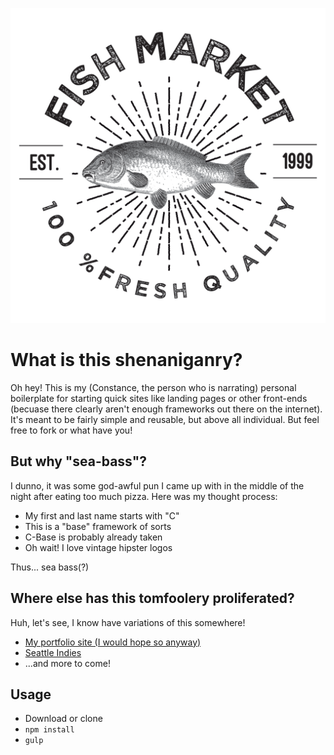 ![Hipster Fish Logo](./images/logo.png)

# What is this shenaniganry?

Oh hey! This is my (Constance, the person who is narrating) personal boilerplate for starting quick sites like landing pages or other front-ends (becuase there clearly aren't enough frameworks out there on the internet). It's meant to be fairly simple and reusable, but above all individual. But feel free to fork or what have you!

## But why "sea-bass"?

I dunno, it was some god-awful pun I came up with in the middle of the night after eating too much pizza. Here was my thought process:

- My first and last name starts with "C"
- This is a "base" framework of sorts
- C-Base is probably already taken
- Oh wait! I love vintage hipster logos

Thus... sea bass(?)

## Where else has this tomfoolery proliferated?

Huh, let's see, I know have variations of this somewhere!

- [My portfolio site (I would hope so anyway)](https://www.constancechen.me)
- [Seattle Indies](https://www.seattleindies.org)
- ...and more to come!

## Usage

- Download or clone
- `npm install`
- `gulp`
